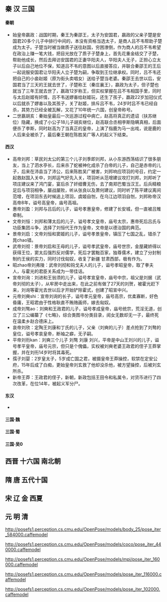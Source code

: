 ## 秦 汉 三国
#### 秦朝
- 始皇帝嬴政：战国时期，秦王为秦邵王，太子为安国君，嬴政的父亲子楚是安国君20多个儿子中排行中间的，本没有资格当选太子，是商人吕不韦帮助子楚成为太子。子楚当时被当做质子送往赵国，穷困潦倒，作为商人的吕不韦希望在政治上赚一笔大钱，把目光放在了质子子楚身上，首先花重金结交了子楚，帮助他成长，然后去拜访安国君的正妻华阳夫人，华阳夫人无子，正担心立太子以后自己地位不保，知道吕不韦的意图以后直接答应，并联合秦邵王的王后一起说服安国君让华阳夫人立子楚为嗣，争取到王位继承权。同时，吕不韦还把自己的小妾赵姬（原为街头卖唱女）送给子楚当老婆。秦邵王去世以后，安国君当了三天的王就去世了，子楚称王（秦庄襄王），嬴政为太子，但子楚也就当了三年王就去世了，嬴政12岁称王，但实权掌握在吕不韦相国手里，同时与太后赵姬有奸情，吕不韦送嫪毐给赵姬玩，还生了孩子，嬴政22岁加冠仪式以后就杀了嫪毐以及其孩子，关了赵姬，排斥吕不韦，24岁时吕不韦已经自杀，其势力已经全被瓦解，又花了10年统一六国，创皇帝称号。  
- 二世嬴胡亥：秦始皇最后一次巡游过程中病亡，赵高将真正的遗诏（扶苏继位）隐藏，换成了小公子18儿子胡亥继位，赵高联合丞相李斯隐瞒真相，后面便杀了李斯，同时赵高为了当真正的皇帝，上演了指鹿为马一出戏，说是鹿的人后来全被杀了，最后秦王朝在陈胜吴广等人的起义下结束。

#### 西汉
- 高帝刘邦：草民刘太公的第三个儿子刘季即刘邦，从小东游西荡结识了很多朋友，当上了泗水亭长，后来杀了蛇被神化成杀了白帝的儿子，自己是赤帝的儿子，后来在沛县当了沛公，后来陈胜吴广被害，刘邦响应项羽的号召，约定一起救赵国入关中，刘邦运气好先入关，项羽听从范增建议攻打刘邦，刘邦听了项庄建议来了鸿门宴，宴后杀了奸细曹无伤，去了南郑巴蜀当汉王。后兵精粮足后与项羽相争，屡战屡败，听从张良以及萧何建议，同时听了陈平建议离间范增，在项羽东去时候追上项羽，虞姬自刎，在乌江边项羽自刎，刘邦称帝汉高帝8年，谥号高皇帝，庙号高祖。
- 惠帝刘盈：刘邦与吕后的儿子，谥号孝惠皇帝，修建了长安城，但一直被吕雉牵制。
- 文帝刘恒：刘邦和薄太后的儿子，谥号孝文皇帝，庙号太宗，惠帝死后吕氏与功臣集团斗争，选择了刘恒代王作为皇帝，文帝是以德治国的典范。
- 景帝刘启：文帝刘恒和窦姬的儿子，谥号孝景皇帝，镇压了七国之乱，错杀了晁chao错。
- 武帝刘彻：景帝刘启和王母的儿子，谥号孝武皇帝，庙号世宗，金屋藏娇得以获得王位，窦太后强烈反对儒学，死后才罢黜百家，独尊儒术，建立了分封制制约王侯的实力，同时讨伐匈奴，收复了新疆 甘肃西部，极有作为。
- 昭zhao帝刘弗陵：武帝刘彻和钩戈夫人的儿子，谥号孝昭皇帝，取了拳夫人，与霍光的君臣关系成为一带佳话。
- 宣帝刘询：刘进和王翁须的儿子，谥号孝宣皇帝，庙号中宗，祖父是刘据（武帝刘彻的太子），从牢房中走出来，在此之前有做了27天的刘贺，被霍光赶下来，刘询等霍光去世以后才开始铲除霍式，创建了昭宣中兴。
- 元帝刘奭shi：宣帝刘询的长子，谥号孝元皇帝，庙号高宗，优柔寡断，好色昏庸，王昭君由于性格耿直不贿赂画师，嫁去匈奴。
- 成帝刘骜ao：刘奭和王政君的儿子，谥号孝成皇帝，庙号统宗，荒淫无道，创立了三公编纂了《七略》，综合类图书分类目录，阅女无数却无一子，最终死在温柔乡赵合德床上。
- 哀帝刘欣：定陶王刘康和丁氏的儿子，父亲（刘奭的儿子）差点抢到了刘骜的皇位，谥号孝哀皇帝，断袖之癖，无子嗣。
- 平帝刘衎kan：刘奭三个儿子 刘骜 刘康 刘兴，平帝是中山王刘兴的儿子，谥号孝平皇帝，庙号元宗，但只是个傀儡，实权被刘奭老婆王政君的侄子王莽掌握，并在刘衎14岁时将其毒死。
- 孺子刘婴：2岁皇太子，5岁成亡国之君，被摄皇帝王莽操控，软禁在定安公府，15年后成了白痴，更始皇帝刘玄救了他却没杀他，被方望操控，后被刘玄所杀。
- 新帝王莽：王政君的侄子，新朝，新政包括王田令和私属令，对货币进行了四次改革，在位14年，被起义军分尸。

#### 东汉
- 

#### 三国·魏


#### 三国·蜀


#### 三国·吴0


## 西晋 十六国 南北朝


## 隋 唐 五代十国


## 宋 辽 金 西夏


## 元 明 清




http://posefs1.perception.cs.cmu.edu/OpenPose/models/body_25/pose_iter_584000.caffemodel



http://posefs1.perception.cs.cmu.edu/OpenPose/models/coco/pose_iter_440000.caffemodel


http://posefs1.perception.cs.cmu.edu/OpenPose/models/mpi/pose_iter_160000.caffemodel


http://posefs1.perception.cs.cmu.edu/OpenPose/models/pose_iter_116000.caffemodel


http://posefs1.perception.cs.cmu.edu/OpenPose/models/pose_iter_102000.caffemodel